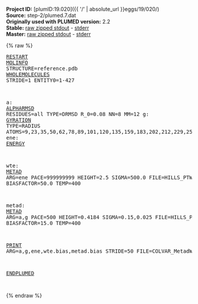 **Project ID:** [plumID:19.020]({{ '/' | absolute_url }}eggs/19/020/)  
**Source:** step-2/plumed.7.dat  
**Originally used with PLUMED version:** 2.2  
**Stable:** [raw zipped stdout](plumed.7.dat.plumed.stdout.txt.zip) - [stderr](plumed.7.dat.plumed.stderr)  
**Master:** [raw zipped stdout](plumed.7.dat.plumed_master.stdout.txt.zip) - [stderr](plumed.7.dat.plumed_master.stderr)  

{% raw %}<pre>
<a href="https://plumed.github.io/doc-master/user-doc/html/_r_e_s_t_a_r_t.html">RESTART</a>
<a href="https://plumed.github.io/doc-master/user-doc/html/_m_o_l_i_n_f_o.html">MOLINFO</a> STRUCTURE=reference.pdb
<a href="https://plumed.github.io/doc-master/user-doc/html/_w_h_o_l_e_m_o_l_e_c_u_l_e_s.html">WHOLEMOLECULES</a> STRIDE=1 ENTITY0=1-427

a: <a href="https://plumed.github.io/doc-master/user-doc/html/_a_l_p_h_a_r_m_s_d.html">ALPHARMSD</a> RESIDUES=all TYPE=DRMSD R_0=0.08 NN=8 MM=12 
g: <a href="https://plumed.github.io/doc-master/user-doc/html/_g_y_r_a_t_i_o_n.html">GYRATION</a> TYPE=RADIUS ATOMS=9,23,35,50,62,78,89,101,120,135,159,183,202,212,229,253,272,282,297,321,345,362,377,389,400,410
ene: <a href="https://plumed.github.io/doc-master/user-doc/html/_e_n_e_r_g_y.html">ENERGY</a>

wte: <a href="https://plumed.github.io/doc-master/user-doc/html/_m_e_t_a_d.html">METAD</a> ARG=ene PACE=999999999 HEIGHT=2.5 SIGMA=500.0 FILE=HILLS_PTWTE BIASFACTOR=50.0 TEMP=400

metad: <a href="https://plumed.github.io/doc-master/user-doc/html/_m_e_t_a_d.html">METAD</a> ARG=a,g PACE=500 HEIGHT=0.4184 SIGMA=0.15,0.025 FILE=HILLS_PTMetaDWTE BIASFACTOR=15.0 TEMP=400

<a href="https://plumed.github.io/doc-master/user-doc/html/_p_r_i_n_t.html">PRINT</a> ARG=a,g,ene,wte.bias,metad.bias STRIDE=50 FILE=COLVAR_MetadWTE

<a href="https://plumed.github.io/doc-master/user-doc/html/_e_n_d_p_l_u_m_e_d.html">ENDPLUMED</a>
<span style="color:blue"></span>
</pre>{% endraw %}
